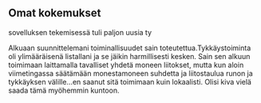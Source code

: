 ## Omat kokemukset

sovelluksen tekemisessä tuli paljon uusia ty

Alkuaan suunnittelemani toiminallisuudet sain toteutettua.Tykkäystoiminta oli ylimääräisenä listallani ja se jäikin harmillisesti kesken. Sain sen alkuun toimimaan laittamalla tavalliset yhdetä moneen liitokset, mutta kun aloin viimetingassa säätämään monestamoneen suhdetta ja liitostaulua runon ja tykkäyksen välille...en saanut sitä toimimaan kuin lokaalisti. Olisi kiva vielä saada tämä myöhemmin kuntoon. 


